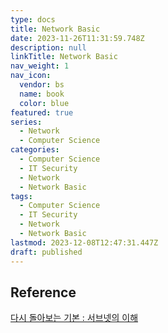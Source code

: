 ```yaml
---
type: docs
title: Network Basic
date: 2023-11-26T11:31:59.748Z
description: null
linkTitle: Network Basic
nav_weight: 1
nav_icon:
  vendor: bs
  name: book
  color: blue
featured: true
series:
  - Network
  - Computer Science
categories:
  - Computer Science
  - IT Security
  - Network
  - Network Basic
tags:
  - Computer Science
  - IT Security
  - Network
  - Network Basic
lastmod: 2023-12-08T12:47:31.447Z
draft: published
---
```


## Reference

[다시 돌아보는 기본 : 서브넷의 이해](https://www.itworld.co.kr/news/191458)
